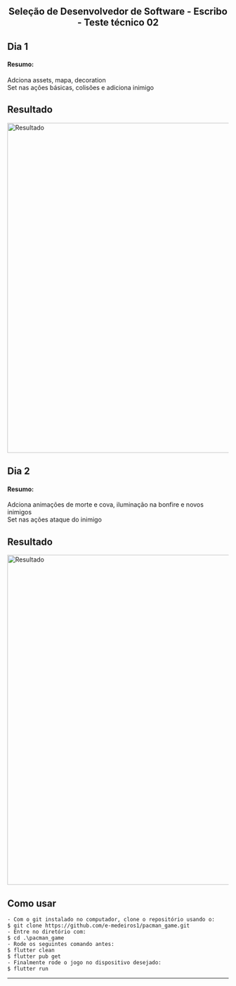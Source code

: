 <h2 align="center"> Seleção de Desenvolvedor de Software - Escribo - Teste técnico 02 </h2>  
<h2> Dia 1 </h2>
<p >
  <h4>Resumo:</h4>
  Adciona assets, mapa, decoration</br>  
  Set nas ações básicas, colisões e adiciona inimigo</br>
</p>  

<h2> Resultado </h2>  

<p>
      <img src="https://user-images.githubusercontent.com/73318684/187816611-3576ec3d-6dc5-4621-841d-ec7966adc49d.png" width="750" alt="Resultado"/>
</p>

<h2> Dia 2 </h2>
<p >
  <h4>Resumo:</h4>
  Adciona animações de morte e cova, iluminação na bonfire e novos inimigos</br>  
  Set nas ações ataque do inimigo</br>
</p>  

<h2> Resultado </h2>  

<p>
      <img src="https://user-images.githubusercontent.com/73318684/188041632-d2cd1b60-dbe8-4669-bb83-45daf226ab4e.png" width="750" alt="Resultado"/>
</p>  





<h2> Como usar </h2>

   ```
   - Com o git instalado no computador, clone o repositório usando o:
   $ git clone https://github.com/e-medeiros1/pacman_game.git 
   - Entre no diretório com:
   $ cd .\pacman_game
   - Rode os seguintes comando antes: 
   $ flutter clean  
   $ flutter pub get  
   - Finalmente rode o jogo no dispositivo desejado:
   $ flutter run  
   ```

   ---  

  
